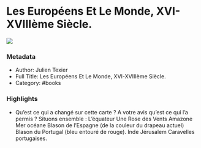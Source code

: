 # Les Européens Et Le Monde, XVI-XVIIIème Siècle.

![](https://readwise-assets.s3.amazonaws.com/static/images/default-book-icon-0.c6917d331b03.png)

### Metadata

- Author: Julien Texier
- Full Title: Les Européens Et Le Monde, XVI-XVIIIème Siècle.
- Category: #books

### Highlights

- Qu’est ce qui a changé sur cette carte ?
  A votre avis qu’est ce qui l’a permis ?
  Situons ensemble :
  L’équateur
  Une Rose des Vents
  Amazone
  Mer océane
  Blason de l’Espagne (de la couleur du drapeau actuel)
  Blason du Portugal (bleu entouré de rouge).
  Inde
  Jérusalem
  Caravelles portugaises.
